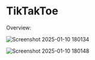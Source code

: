 # TikTakToe

Overview:

![Screenshot 2025-01-10 180134](https://github.com/user-attachments/assets/01d58a81-2eb2-4641-83fe-5f54972dab74)

![Screenshot 2025-01-10 180148](https://github.com/user-attachments/assets/3430f2eb-9c6c-4d29-bee0-dffd1b4915af)
